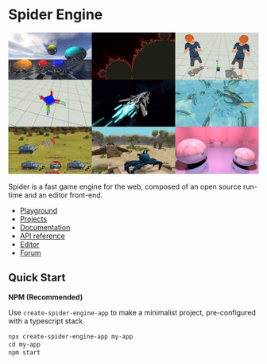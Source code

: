 Spider Engine
=============

![Thumbnails](https://raw.githubusercontent.com/aminere/spider-engine/master/docs/source/images/runtime.jpg)

Spider is a fast game engine for the web, composed of an open source run-time and an editor front-end.

* [Playground](https://spiderengine.io/playground)
* [Projects](https://spiderengine.io/projects)
* [Documentation](https://docs.spiderengine.io/) 
* [API reference](https://docs.spiderengine.io/api)
* [Editor](https://spiderengine.io/editor)
* [Forum](https://forum.spiderengine.io)

Quick Start
-----------

**NPM (Recommended)**

Use `create-spider-engine-app` to make a minimalist project, pre-configured with a typescript stack.

```
npx create-spider-engine-app my-app
cd my-app
npm start
```
